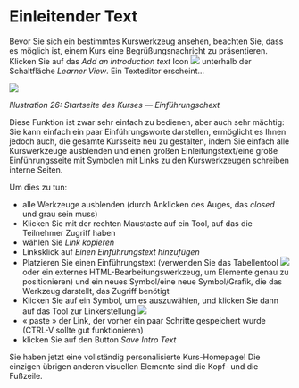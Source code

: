 # Einleitender Text

Bevor Sie sich ein bestimmtes Kurswerkzeug ansehen, beachten Sie, dass es möglich ist, einem Kurs eine Begrüßungsnachricht zu präsentieren. Klicken Sie auf das _Add an_ _introduction text_ Icon ![](../../.gitbook/assets/graphics349.gif) unterhalb der Schaltfläche _Learner View_. Ein Texteditor erscheint...

![](../../.gitbook/assets/images28%20%283%29.png)

_Illustration 26: Startseite des Kurses — Einführungschext_

Diese Funktion ist zwar sehr einfach zu bedienen, aber auch sehr mächtig: Sie kann einfach ein paar Einführungsworte darstellen, ermöglicht es Ihnen jedoch auch, die gesamte Kursseite neu zu gestalten, indem Sie einfach alle Kurswerkzeuge ausblenden und einen großen Einleitungstext/eine große Einführungsseite mit Symbolen mit Links zu den Kurswerkzeugen schreiben interne Seiten.

Um dies zu tun:

* alle Werkzeuge ausblenden \(durch Anklicken des Auges, das _closed_ und grau sein muss\)
* Klicken Sie mit der rechten Maustaste auf ein Tool, auf das die Teilnehmer Zugriff haben
* wählen Sie _Link kopieren_
* Linksklick auf _Einen Einführungstext hinzufügen_
* Platzieren Sie einen Einführungstext \(verwenden Sie das Tabellentool ![](../../.gitbook/assets/graphics81.png) oder ein externes HTML-Bearbeitungswerkzeug, um Elemente genau zu positionieren\) und ein neues Symbol/eine neue Symbol/Grafik, die das Werkzeug darstellt, das Zugriff benötigt
* Klicken Sie auf ein Symbol, um es auszuwählen, und klicken Sie dann auf das Tool zur Linkerstellung ![](../../.gitbook/assets/graphics82.png)
* « paste » der Link, der vorher ein paar Schritte gespeichert wurde \(CTRL-V sollte gut funktionieren\)
* klicken Sie auf den Button _Save Intro Text_

Sie haben jetzt eine vollständig personalisierte Kurs-Homepage! Die einzigen übrigen anderen visuellen Elemente sind die Kopf- und die Fußzeile.